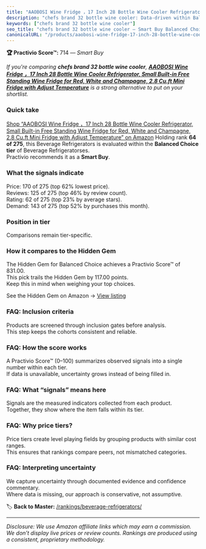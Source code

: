 ```yaml
---
title: "AAOBOSI Wine Fridge ，17 Inch 28 Bottle Wine Cooler Refrigerator, Small Built-in Free Standing Wine Fridge for Red, White and Champagne, 2.8 Cu.ft Mini Fridge with Adjust Temperature"
description: "chefs brand 32 bottle wine cooler: Data-driven within Balanced Choice ranking using the Practivio Score™. Positioned by quality, value, demand, findability, mo…"
keywords: ["chefs brand 32 bottle wine cooler"]
seo_title: "chefs brand 32 bottle wine cooler — Smart Buy Balanced Choice (2025)"
canonicalURL: "/products/aaobosi-wine-fridge-17-inch-28-bottle-wine-cooler-refrigerator-small-built-in-free-standing-wine-fridge-for-red-white-and-champagne-28-cuft-mini-fridge-with-adjust-temperature-B0C4Y6S1H3/"
---
```


**🏆 Practivio Score™:** 714 — _Smart Buy_


*If you're comparing **chefs brand 32 bottle wine cooler**, **[AAOBOSI Wine Fridge ，17 Inch 28 Bottle Wine Cooler Refrigerator, Small Built-in Free Standing Wine Fridge for Red, White and Champagne, 2.8 Cu.ft Mini Fridge with Adjust Temperature](https://www.amazon.com/dp/B0C4Y6S1H3?tag=practivio-20)** is a strong alternative to put on your shortlist.*
### Quick take
[Shop “AAOBOSI Wine Fridge ，17 Inch 28 Bottle Wine Cooler Refrigerator, Small Built-in Free Standing Wine Fridge for Red, White and Champagne, 2.8 Cu.ft Mini Fridge with Adjust Temperature” on Amazon](https://www.amazon.com/dp/B0C4Y6S1H3?tag=practivio-20)
Holding rank **64 of 275**, this Beverage Refrigerators is evaluated within the **Balanced Choice tier** of Beverage Refrigeratorses.  
Practivio recommends it as a **Smart Buy**.

### What the signals indicate
Price: 170 of 275 (top 62% lowest price).  
Reviews: 125 of 275 (top 46% by review count).  
Rating: 62 of 275 (top 23% by average stars).  
Demand: 143 of 275 (top 52% by purchases this month).

### Position in tier
Comparisons remain tier-specific.

### How it compares to the Hidden Gem
The Hidden Gem for Balanced Choice achieves a Practivio Score™ of 831.00.  
This pick trails the Hidden Gem by 117.00 points.  
Keep this in mind when weighing your top choices.  

See the Hidden Gem on Amazon → [View listing](https://www.amazon.com/dp/B0786TJC33?tag=practivio-20)

### FAQ: Inclusion criteria
Products are screened through inclusion gates before analysis.  
This step keeps the cohorts consistent and reliable.

### FAQ: How the score works
A Practivio Score™ (0–100) summarizes observed signals into a single number within each tier.  
If data is unavailable, uncertainty grows instead of being filled in.

### FAQ: What “signals” means here
Signals are the measured indicators collected from each product.  
Together, they show where the item falls within its tier.

### FAQ: Why price tiers?
Price tiers create level playing fields by grouping products with similar cost ranges.  
This ensures that rankings compare peers, not mismatched categories.

### FAQ: Interpreting uncertainty
We capture uncertainty through documented evidence and confidence commentary.  
Where data is missing, our approach is conservative, not assumptive.


🏷️ **Back to Master:** [/rankings/beverage-refrigerators/](/rankings/beverage-refrigerators/)

---
_Disclosure: We use Amazon affiliate links which may earn a commission. We don’t display live prices or review counts. Rankings are produced using a consistent, proprietary methodology._
